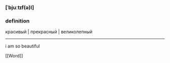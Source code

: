 ### [ˈbjuːtɪf(ə)l]
### definition
красивый | прекрасный | великолепный

---
i am so beautiful

[[Word]]
